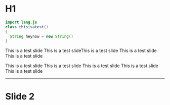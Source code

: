 # H1

```java
import lang.js
class thisisatest()
{
  String heynow = new String()
}
```
This is a test slide
This is a test slideThis is a test slide
This is a test slide
This is a test slide

This is a test slide
This is a test slide
This is a test slide
This is a test slide
This is a test slide

---

# Slide 2
